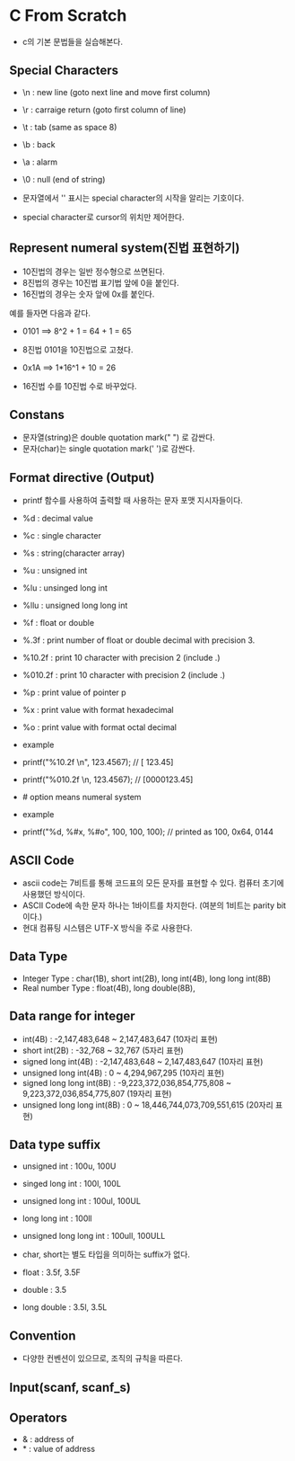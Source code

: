 # C From Scratch
- c의 기본 문법들을 실습해본다.

## Special Characters
- \n : new line (goto next line and move first column)
- \r : carraige return (goto first column of line)
- \t : tab (same as space 8)
- \b : back 
- \a : alarm 
- \0 : null (end of string)

- 문자열에서 '\' 표시는 special character의 시작을 알리는 기호이다. 
- special character로 cursor의 위치만 제어한다. 

## Represent numeral system(진법 표현하기)
- 10진법의 경우는 일반 정수형으로 쓰면된다.
- 8진법의 경우는 10진법 표기법 앞에 0을 붙인다.
- 16진법의 경우는 숫자 앞에 0x를 붙인다.

예를 들자면 다음과 같다.  
- 0101 ==> 8^2 + 1 = 64 + 1 = 65
- 8진법 0101을 10진법으로 고쳤다. 

- 0x1A ==> 1*16^1 + 10 = 26
- 16진법 수를 10진법 수로 바꾸었다. 

## Constans
- 문자열(string)은 double quotation mark(" ") 로 감싼다.
- 문자(char)는 single quotation mark(' ')로 감싼다.

## Format directive (Output)
- printf 함수를 사용하여 출력할 때 사용하는 문자 포맷 지시자들이다. 
- %d : decimal value
- %c : single character
- %s : string(character array)
- %u : unsigned int
- %lu : unsinged long int
- %llu : unsigned long long int
- %f : float or double
- %.3f : print number of float or double decimal with precision 3.
- %10.2f : print 10 character with precision 2 (include .)
- %010.2f : print 10 character with precision 2 (include .)
- %p : print value of pointer p
- %x : print value with format hexadecimal
- %o : print value with format octal decimal

- example
- printf("%10.2f \n", 123.4567); // [    123.45]
- printf("%010.2f \n, 123.4567); // [0000123.45]

- \# option means numeral system
- example
- printf("%d, %#x, %#o", 100, 100, 100); // printed as 100, 0x64, 0144

## ASCII Code 
- ascii code는 7비트를 통해 코드표의 모든 문자를 표현할 수 있다. 컴퓨터 초기에 사용했던 방식이다.
- ASCII Code에 속한 문자 하나는 1바이트를 차지한다. (여분의 1비트는 parity bit이다.)
- 현대 컴퓨팅 시스템은 UTF-X 방식을 주로 사용한다. 


## Data Type
- Integer Type : char(1B), short int(2B), long int(4B), long long int(8B)
- Real number Type : float(4B), long double(8B), 

## Data range for integer
- int(4B) : -2,147,483,648 ~ 2,147,483,647 (10자리 표현)
- short int(2B) : -32,768 ~ 32,767 (5자리 표현)
- signed long int(4B) : -2,147,483,648 ~ 2,147,483,647 (10자리 표현)
- unsigned long int(4B) : 0 ~ 4,294,967,295 (10자리 표현)
- signed long long int(8B) : -9,223,372,036,854,775,808 ~ 9,223,372,036,854,775,807 (19자리 표현)
- unsigned long long int(8B) : 0 ~ 18,446,744,073,709,551,615 (20자리 표현)

## Data type suffix
- unsigned int : 100u, 100U
- singed long int : 100l, 100L
- unsigned long int : 100ul, 100UL
- long long int : 100ll
- unsigned long long int : 100ull, 100ULL
- char, short는 별도 타입을 의미하는 suffix가 없다. 

- float : 3.5f, 3.5F
- double : 3.5
- long double : 3.5l, 3.5L

## Convention
- 다양한 컨벤션이 있으므로, 조직의 규칙을 따른다. 

## Input(scanf, scanf_s)

## Operators
- & : address of
- \* : value of address









